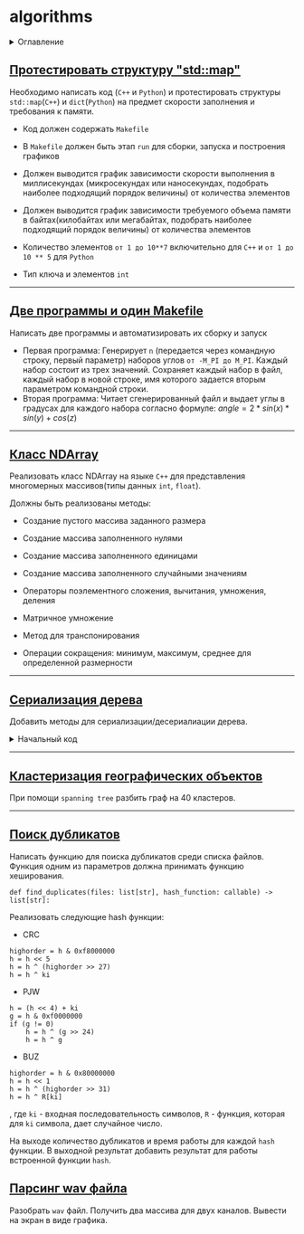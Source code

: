 # algorithms

<details>
  <summary>Оглавление</summary>

- [Протестировать структуру "std::map"](#протестировать-структуру-stdmap)
- [Две программы и один Makefile](#две-программы-и-один-makefile)
- [Класс NDArray](#класс-ndarray)
- [Сериализация дерева](#сериализация-дерева)
- [Кластеризация географических объектов](#кластеризация-географических-объектов)
- [Поиск дубликатов](#поиск-дубликатов)
- [Парсинг wav файла](#парсинг-wav-файла)

</details>

## [Протестировать структуру "std::map"](https://github.com/fedmog1lnkv/algorithms/tree/main/map_task)

Необходимо написать код (`C++` и `Python`) и протестировать структуры `std::map`(`C++`) и `dict`(`Python`) на предмет скорости заполнения и требования к памяти.

- Код должен содержать `Makefile`

- В `Makefile` должен быть этап `run` для сборки, запуска и построения графиков

- Должен выводится график зависимости скорости выполнения в миллисекундах (микросекундах или наносекундах, подобрать наиболее подходящий порядок величины) от количества элементов

- Должен выводится график зависимости требуемого объема памяти в байтах(килобайтах или мегабайтах, подобрать наиболее подходящий порядок величины) от количества элементов

- Количество элементов `от 1 до 10**7` включительно для `С++` и `от 1 до 10 ** 5` для `Python`

- Тип ключа и элементов `int`

---

## [Две программы и один Makefile](https://github.com/fedmog1lnkv/algorithms/tree/main/2prog_1make)

Написать две программы и автоматизировать их
сборку и запуск

- Первая программа: Генерирует `n` (передается через командную
  строку, первый параметр) наборов углов `от -M_PI
до М_PI`. Каждый набор состоит из трех значений.
  Сохраняет каждый набор в файл, каждый набор
  в новой строке, имя которого задается вторым
  параметром командной строки.
- Вторая программа: Читает сгенерированный файл и выдает углы в
  градусах для каждого набора согласно формуле:
  $angle = 2*sin(x)*sin(y) + cos(z)$

---

## [Класс NDArray](https://github.com/fedmog1lnkv/algorithms/tree/main/NDArray)

Реализовать класс NDArray на языке `C++` для представления многомерных массивов(типы данных `int`, `float`).

Должны быть реализованы методы:

- Создание пустого массива заданного размера

- Создание массива заполненного нулями

- Создание массива заполненного единицами

- Создание массива заполненного случайными значениям

- Операторы поэлементного сложения, вычитания, умножения, деления

- Матричное умножение

- Метод для транспонирования

- Операции сокращения: минимум, максимум, среднее для определенной размерности

---

## [Сериализация дерева](https://github.com/fedmog1lnkv/algorithms/tree/main/serialization_task)

Добавить методы для сериализации/десериалиации дерева.

<details>
  <summary>Начальный код</summary>
  `

    from enum import Enum

    class Alignment(Enum):
        HORIZONTAL = 1
        VERTICAL = 2

    class Widget():

        def __init__(self, parent):
            self.parent = parent
            self.childrens = []
            if self.parent is not None:
                self.parent.add_children(self)

        def add_children(self, children: "Widget"):
            self.childrens.append(children)

        def to_binary(self):
            return b"0"

        @classmethod
        def from_binary(self, data):
            pass

        def __str__(self):
            return f"{self.__class__.__name__}{self.childrens}"

        def __repr__(self):
            return str(self)

    class MainWindow(Widget):

        def __init__(self, title: str):
            super().__init__(None)
            self.title = title

    class Layout(Widget):

        def __init__(self, parent, alignment: Alignment):
            super().__init__(parent)
            self.alignment = alignment

    class LineEdit(Widget):

        def __init__(self, parent, max_length: int=10):
            super().__init__(parent)
            self.max_length = max_length

    class ComboBox(Widget):

        def __init__(self, parent, items):
            super().__init__(parent)
            self.items = items

    app = MainWindow("Application")
    layout1 = Layout(app, Alignment.HORIZONTAL)
    layout2 = Layout(app, Alignment.VERTICAL)

    edit1 = LineEdit(layout1, 20)
    edit2 = LineEdit(layout1, 30)

    box1 = ComboBox(layout2, [1, 2, 3, 4])
    box2 = ComboBox(layout2, ["a", "b", "c"])

    print(app)

    bts = app.to_binary()
    print(f"Binary data length {len(bts)}")

    new_app = MainWindow.from_binary(bts)
    print(new_app)

`

</details>

---

## [Кластеризация географических объектов](https://github.com/fedmog1lnkv/algorithms/tree/main/cluster_task)

При помощи `spanning tree` разбить граф на 40 кластеров.

---

## [Поиск дубликатов](https://github.com/fedmog1lnkv/algorithms/tree/main/hash_task)

Написать функцию для поиска дубликатов среди списка файлов. Функция одним из параметров должна принимать функцию хеширования.

`def find_duplicates(files: list[str], hash_function: callable) -> list[str]:`

Реализовать следующие hash функции:

- CRC

```
highorder = h & 0xf8000000
h = h << 5
h = h ^ (highorder >> 27)
h = h ^ ki
```

- PJW

```
h = (h << 4) + ki
g = h & 0xf0000000
if (g != 0)
    h = h ^ (g >> 24)
    h = h ^ g
```

- BUZ

```
highorder = h & 0x80000000
h = h << 1
h = h ^ (highorder >> 31)
h = h ^ R[ki]
```

, где `ki` - входная последовательность символов, `R` - функция, которая для `ki` символа, дает случайное число.

На выходе количество дубликатов и время работы для каждой `hash` функции. В выходной результат добавить результат для работы встроенной функции `hash`.

## [Парсинг wav файла](https://github.com/fedmog1lnkv/algorithms/tree/main/wav_task)

Разобрать `wav` файл. Получить два массива для двух каналов. Вывести на экран в виде графика.
